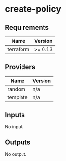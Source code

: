 # create-policy

<!-- BEGIN TFDOCS -->
## Requirements

| Name | Version |
|------|---------|
| terraform | >= 0.13 |

## Providers

| Name | Version |
|------|---------|
| random | n/a |
| template | n/a |

## Inputs

No input.

## Outputs

No output.

<!-- END TFDOCS -->
